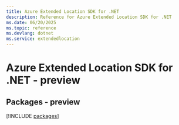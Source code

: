 ```yaml
---
title: Azure Extended Location SDK for .NET
description: Reference for Azure Extended Location SDK for .NET
ms.date: 06/20/2025
ms.topic: reference
ms.devlang: dotnet
ms.service: extendedlocation
---
```

# Azure Extended Location SDK for .NET - preview
## Packages - preview
[!INCLUDE [packages](extended-location-index.md)]